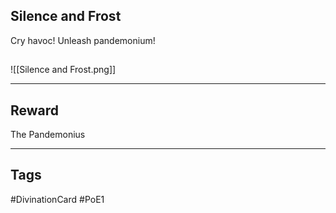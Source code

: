 ## Silence and Frost
Cry havoc!
Unleash pandemonium!
## 
![[Silence and Frost.png]]

---
## Reward
The Pandemonius

---
## Tags
#DivinationCard
#PoE1